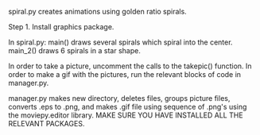 spiral.py creates animations using golden ratio spirals.

Step 1. Install graphics package.

In spiral.py:
main() draws several spirals which spiral into the center.
main_2() draws 6 spirals in a star shape.

In order to take a picture, uncomment the calls to the takepic() function.
In order to make a gif with the pictures, run the relevant blocks of code in manager.py.

manager.py makes new directory, deletes files, groups picture files, converts .eps to .png, and makes .gif file using sequence of .png's using the moviepy.editor library. MAKE SURE YOU HAVE INSTALLED ALL THE RELEVANT PACKAGES.
